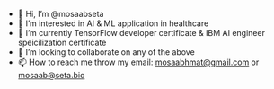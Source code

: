 - 👋 Hi, I’m @mosaabseta
- 👀 I’m interested in AI & ML application in healthcare
- 🌱 I’m currently TensorFlow developer certificate & IBM AI engineer speicilization certificate
- 💞️ I’m looking to collaborate on any of the above
- 📫 How to reach me throw my email: mosaabhmat@gmail.com or mosaab@seta.bio

<!---
mosaabseta/mosaabseta is a ✨ special ✨ repository because its `README.md` (this file) appears on your GitHub profile.
You can click the Preview link to take a look at your changes.
--->
